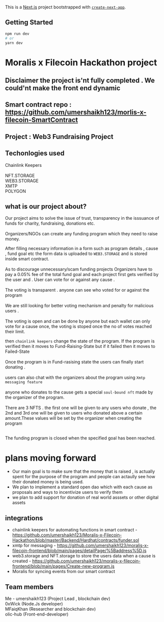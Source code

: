 This is a [Next.js](https://nextjs.org/) project bootstrapped with [`create-next-app`](https://github.com/vercel/next.js/tree/canary/packages/create-next-app).

## Getting Started

```bash
npm run dev
# or
yarn dev
```

# Moralis x Filecoin Hackathon project
## Disclaimer the project is'nt fully completed . We could'nt make the front end dynamic 
## Smart contract repo : https://github.com/umershaikh123/morlis-x-filecoin-SmartContract

## Project : Web3 Fundraising Project
 
 


## Techonlogies used

  Chainlink Keepers  
  <br/>
  NFT.STORAGE
  <br/>
  WEB3.STORAGE
  <br/>
  XMTP
  <br/>
  POLYGON
  <br/>


## what is our project about?

Our project aims to solve the issue of trust, transparency in the isssuance of funds for charity, fundraising, donations etc.
<br/>
<br/>
Organizers/NGOs can create any funding program which they need to raise money.

After filling necessary information in a form such as program details , cause , fund goal etc 
the form data is uploaded to `WEB3.STORAGE` and is stored inside smart contract. 
<br/>
<br/>
As to discourage unnecessary/scam funding projects Organizers have to pay a 0.05% fee of the total fund goal and each project first gets verified by the user and . User can vote for or against any cause .
<br/>
<br/>
The voting is transparent . anyone can see who voted for or against the program 
<br/>
<br/>
We are still looking for better voting mechanism and penalty for malicious users .
<br/>
<br/>
The voting is open and can be done by anyone but each wallet can only vote for a cause once, 
the voting is stoped once the no of votes reached their limit.

then  `chainlink keepers` change the state of the program. 
If the program is verified then it moves to Fund-Raising-State
but if it failed then it moves to Failed-State
<br/>
<br/>
Once the program is in Fund-rasising state the users can finally start donating .
<br/>
<br/>
users can also chat with the organizers about the program using `Xmtp messaging feature` 
<br/>
<br/>
anyone who donates to the cause gets a special `soul-bound nft` made by the organizer of the program.
<br/>
<br/>
There are 3 NFTS . the first one will be given to any users who donate
, the 2nd and 3rd one will be given to users who donated above a certain amount.These values will be set by the organizer when creating the program

<br/>
The funding program is closed when the specified goal has been reached.

# plans moving forward

  * Our main goal is to make sure that the money that is raised , is actually spent for the purpose of the program and people can actaully see
    how their donated money is being used.
  * We plan to implement a standard open dao which with each cause as proposals and ways to incentivize users to verify them
  * we plan to add support for donation of real world asssets or other digital assets
  
  
  ## integrations 
  * chainlink keepers for automating functions in smart contract - https://github.com/umershaikh123/Moralis-x-Filecoin-Hackathon/blob/master/Backend/Hardhat/contracts/funder.sol
  * xmtp for messaging - https://github.com/umershaikh123/moralis-x-filecoin-frontend/blob/main/pages/detailPage/%5Baddress%5D.js
  * web3.storage and NFT.storage to store the users data when a cause is created - https://github.com/umershaikh123/moralis-x-filecoin-frontend/blob/main/pages/Create-new-program.js
  * Moralis for syncing events from our smart contract
  
  
  ## Team members
  
 Me - umershaikh123 (Project Lead , blockchain dev)
 <br/>
 0xWick (Node.Js developer)
 <br/>
 MFaiqKhan (Researcher and blockchain dev)
 <br/>
 olic-hub (Front-end-developer)
 


 
 
